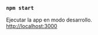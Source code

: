

### `npm start`

Ejecutar la app en modo desarrollo.\
 [http://localhost:3000](http://localhost:3000) 
